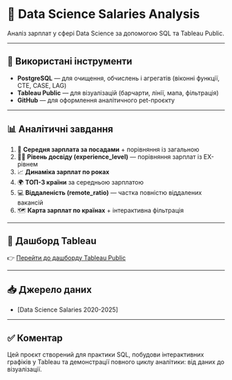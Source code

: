 # 💼 Data Science Salaries Analysis

Аналіз зарплат у сфері Data Science за допомогою SQL та Tableau Public.

---

## 🔧 Використані інструменти

- **PostgreSQL** — для очищення, обчислень і агрегатів (віконні функції, CTE, CASE, LAG)
- **Tableau Public** — для візуалізацій (барчарти, лінії, мапа, фільтрація)
- **GitHub** — для оформлення аналітичного pet-проєкту

---

## 📊 Аналітичні завдання

1. 📌 **Середня зарплата за посадами** + порівняння із загальною
2. 🧑‍💼 **Рівень досвіду (experience_level)** — порівняння зарплат із EX-рівнем
3. 📈 **Динаміка зарплат по роках**
4. 🌍 **ТОП-3 країни** за середньою зарплатою
5. 💻 **Віддаленість (remote_ratio)** — частка повністю віддалених вакансій
6. 🗺 **Карта зарплат по країнах** + інтерактивна фільтрація

---

## 🔗 Дашборд Tableau

👉 [Перейти до дашборду Tableau Public](https://public.tableau.com/app/profile/oleh.makhno/viz/-_17499288306480/Dashboard1?publish=yes)

---

## 📥 Джерело даних

- [Data Science Salaries 2020-2025]

---

## ✅ Коментар

Цей проєкт створений для практики SQL, побудови інтерактивних графіків у Tableau та демонстрації повного циклу аналітики: від даних до візуалізації.
